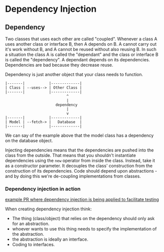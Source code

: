 # Dependency Injection

## Dependency

Two classes that uses each other are called "coupled".
Whenever a class A uses another class or interface B, then A depends on B. A cannot carry out it's work without B, and A cannot be reused without also reusing B. In such a situation the class A is called the "dependant" and the class or interface B is called the "dependency". A dependant depends on its dependencies.
Dependencies are bad because they decrease reuse.

Dependency is just another object that your class needs to function.

```
|-------|           |-------------|
| Class | --uses--> | Other Class |
|-------|           |-------------|
                            ^
                            |
                       dependency
                            |
                            v
|-------|           |-------------|
| Model | --fetch-> |   Database  |
|-------|           |-------------|
```

We can say of the example above that the model class has a dependency on the database object.

Injecting dependencies means that the dependencies are pushed into the class from the outside.
That means that you shouldn't instantiate dependencies using the `new` operator from inside the class.
Instead, take it as a constructor parameter.
It decouples the class' construction from the construction of its dependencies.
Code should depend upon abstractions - and by doing this we're de-coupling implementations from classes.

### Dependency injection in action

[example PR where dependency injection is being applied to facilitate testing](https://github.com/JStonham/budjen/pull/10)

When creating dependency injection think:
- The thing (class/object) that relies on the dependency should only ask for an abstraction.
- whoever wants to use this thing needs to specify the implementation of the abstraction.
- the abstraction is ideally an interface.
- Coding to interfaces.

